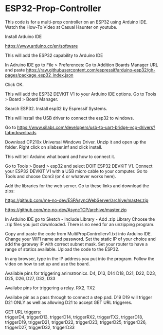 # ESP32-Prop-Controller

This code is for a multi-prop controller on an ESP32 using Arduino IDE. 
Watch the How-To Video at Casual Haunter on youtube. 

Install Arduino IDE

https://www.arduino.cc/en/software

This will add the ESP32 capability to Arduino IDE

In Adruino IDE go to File > Preferences: Go to Addition Boards Manager URL and paste https://raw.githubusercontent.com/espressif/arduino-esp32/gh-pages/package_esp32_index.json

Click OK.

This will add the ESP32 DEVKIT V1 to your Arduino IDE options.
Go to Tools > Board > Board Manager.

Search ESP32.
Install esp32 by Espressif Systems.

This will install the USB driver to connect the esp32 to windows.

Go to https://www.silabs.com/developers/usb-to-uart-bridge-vcp-drivers?tab=downloads

Download CP210x Universal Windows Driver.
Unzip it and open up the folder.
Right click on silabser.inf and click install.

This will tell Arduino what board and how to connect it.

Go to Tools > Board > esp32 and select DOIT ESP32 DEVKIT V1.
Connect your ESP32 DEVKIT V1 with a USB micro cable to your computer.
Go to Tools and choose Com3 (or 4 or whatever works here).


Add the libraries for the web server. Go to these links and download the zips: 

https://github.com/me-no-dev/ESPAsyncWebServer/archive/master.zip 

https://github.com/me-no-dev/AsyncTCP/archive/master.zip

In Arduino IDE go to Sketch - Include Library - Add .zip Library Choose the .zip files you just downloaded. There is no need for an unzipping program.


Copy and paste the code from MultiPropControllerv1.txt into Arduino IDE. 
Change your WIFI name and password.
Set the static IP of your choice and add the gateway IP with correct subnet mask.
Set your router to have a range of statics available.
Upload the code to the ESP32.

In any browser, type in the IP address you put into the program. 
Follow the video on how to set up and use the board.

Available pins for triggering animatronics. 
D4, D13, D14 D18, D21, D22, D23, D25, D26, D27, D32, D33

Availabe pins for triggering a relay.
RX2, TX2

Availabe pin as a pass through to connect a step pad.
D19
D19 will trigger D21 ONLY as well as allowing D21 to accept GET URL triggeres.

GET URL triggers:  
triggerD4, triggerD13, triggerD14, triggerRX2, triggerTX2, triggerD18, triggerD19, triggerD21, triggerD22, triggerD23, triggerD25, triggerD26, triggerD27, triggerD32, triggerD33

